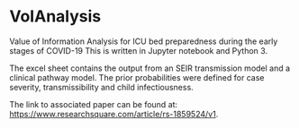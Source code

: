 # VoIAnalysis
Value of Information Analysis for ICU bed preparedness during the early stages of COVID-19
This is written in Jupyter notebook and Python 3. 

The excel sheet contains the output from an SEIR transmission model and a clinical pathway model. The prior probabilities were defined for case severity, transmissibility and child infectiousness. 

The link to associated paper can be found at: https://www.researchsquare.com/article/rs-1859524/v1. 
